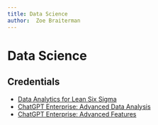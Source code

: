 ```yaml
---
title: Data Science
author:  Zoe Braiterman
---
```


# Data Science


## Credentials
* [Data Analytics for Lean Six Sigma](https://coursera.org/share/f298f6a3253b871473956ea2893ec3d0)
* [ChatGPT Enterprise: Advanced Data Analysis](https://app.pluralsight.com/achievements/share/d989abb7-9add-453b-a4b2-4ef73f9a0128)
* [ChatGPT Enterprise: Advanced Features](https://app.pluralsight.com/achievements/share/bcb30d67-cdf0-4726-bfef-70293f2f17ee)
